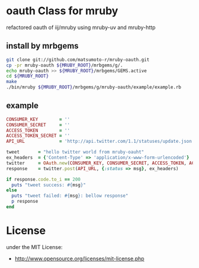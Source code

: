 # oauth Class for mruby
refactored oauth of iij/mruby using mruby-uv and mruby-http

## install by mrbgems
```bash
git clone git://github.com/matsumoto-r/mruby-oauth.git
cp -pr mruby-oauth ${MRUBY_ROOT}/mrbgems/g/.
echo mruby-oauth >> ${MRUBY_ROOT}/mrbgems/GEMS.active
cd ${MRUBY_ROOT}
make
./bin/mruby ${MRUBY_ROOT}/mrbgems/g/mruby-oauth/example/example.rb
```

## example

```ruby
CONSUMER_KEY        = ''
CONSUMER_SECRET     = ''
ACCESS_TOKEN        = ''
ACCESS_TOKEN_SECRET = ''
API_URL             = 'http://api.twitter.com/1.1/statuses/update.json'

tweet       = "hello twitter world from mruby-oauht"
ex_headers  = {'Content-Type' => 'application/x-www-form-urlencoded'}
twitter     = OAuth.new(CONSUMER_KEY, CONSUMER_SECRET, ACCESS_TOKEN, ACCESS_TOKEN_SECRET)
response    = twitter.post(API_URL, {:status => msg}, ex_headers)

if response.code.to_i == 200
  puts "tweet success: #{msg}"
else
  puts "tweet failed: #{msg}: bellow response"
  p response
end
```

# License
under the MIT License:

* http://www.opensource.org/licenses/mit-license.php

